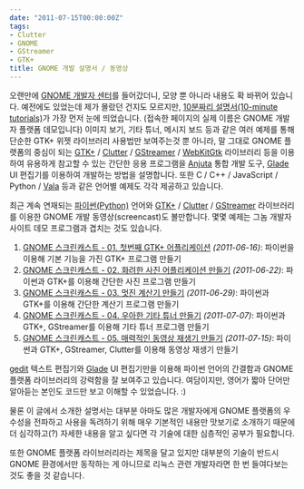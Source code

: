 ```yaml
---
date: "2011-07-15T00:00:00Z"
tags:
- Clutter
- GNOME
- GStreamer
- GTK+
title: GNOME 개발 설명서 / 동영상
---
```


오랜만에 [GNOME 개발자 센터](http://developer.gnome.org/)를 들어갔더니, 모양 뿐 아니라 내용도 확 바뀌어 있습니다. 예전에도 있었는데 제가 몰랐던 건지도 모르지만, [10분짜리 설명서(10-minute tutorials)](http://developer.gnome.org/gnome-devel-demos/unstable/)가 가장 먼저 눈에 띄었습니다. (접속한 페이지의 실제 이름은 GNOME 개발자 플랫폼 데모입니다) 이미지 보기, 기타 튜너, 메시지 보드 등과 같은 여러 예제를 통해 단순한 GTK+ 위젯 라이브러리 사용법만 보여주는것 뿐 아니라, 말 그대로 GNOME 플랫폼의 중심이 되는 [GTK+](http://www.gtk.org/) / [Clutter](http://www.clutter-project.org/) / [GStreamer](http://gstreamer.freedesktop.org/) / [WebKitGtk](https://live.gnome.org/WebKitGtk) 라이브러리 등을 이용하여 유용하게 참고할 수 있는 간단한 응용 프로그램을 [Anjuta](http://www.anjuta.org/) 통합 개발 도구, [Glade](http://glade.gnome.org/) UI 편집기를 이용하여 개발하는 방법을 설명합니다. 또한 C / C++ / JavaScript / Python / [Vala](https://live.gnome.org/Vala) 등과 같은 언어별 예제도 각각 제공하고 있습니다.

최근 계속 연재되는 [파이썬(Python)](http://www.python.org/) 언어와 [GTK+](http://www.gtk.org/) / [Clutter](http://www.clutter-project.org/) / [GStreamer](http://gstreamer.freedesktop.org/) 라이브러리를 이용한 GNOME 개발 동영상(screencast)도 볼만합니다. 몇몇 예제는 그놈 개발자 사이트 데모 프로그램과 겹치는 것도 있습니다.

1.  [GNOME 스크린캐스트 - 01. 첫번째 GTK+ 어플리케이션](http://vimeo.com/25185245) *(2011-06-16)*: 파이썬을 이용해 기본 기능을 가진 GTK+ 프로그램 만들기
2.  [GNOME 스크린캐스트 - 02. 화려한 사진 어플리케이션 만들기](http://vimeo.com/25483019) *(2011-06-22)*: 파이썬과 GTK+를 이용해 간단한 사진 프로그램 만들기
3.  [GNOME 스크린캐스트 - 03. 멋진 계산기 만들기](http://vimeo.com/25796446) *(2011-06-29)*: 파이썬과 GTK+를 이용해 간단한 계산기 프로그램 만들기
4.  [GNOME 스크린캐스트 - 04. 우아한 기타 튜너 만들기](http://vimeo.com/26100971) *(2011-07-07)*: 파이썬과 GTK+, GStreamer를 이용해 기타 튜너 프로그램 만들기
5.  [GNOME 스크린캐스트 - 05. 매력적인 동영상 재생기 만들기](http://vimeo.com/26452876) *(2011-07-15)*: 파이썬과 GTK+, GStreamer, Clutter를 이용해 동영상 재생기 만들기

[gedit](http://projects.gnome.org/gedit/) 텍스트 편집기와 [Glade](http://glade.gnome.org/) UI 편집기만을 이용해 파이썬 언어의 간결함과 GNOME 플랫폼 라이브러리의 강력함을 잘 보여주고 있습니다. 여담이지만, 영어가 짧아 단어만 알아듣는 본인도 코드만 보고 이해할 수 있었습니다. :)

물론 이 글에서 소개한 설명서는 대부분 아마도 많은 개발자에게 GNOME 플랫폼의 우수성을 전파하고 사용을 독려하기 위해 매우 기본적인 내용만 맛보기로 소개하기 때문에 더 심각하고(?) 자세한 내용을 알고 싶다면 각 기술에 대한 심층적인 공부가 필요합니다.

또한 GNOME 플랫폼 라이브러리라는 제목을 달고 있지만 대부분의 기술이 반드시 GNOME 환경에서만 동작하는 게 아니므로 리눅스 관련 개발자라면 한 번 들여다보는 것도 좋을 것 같습니다.
